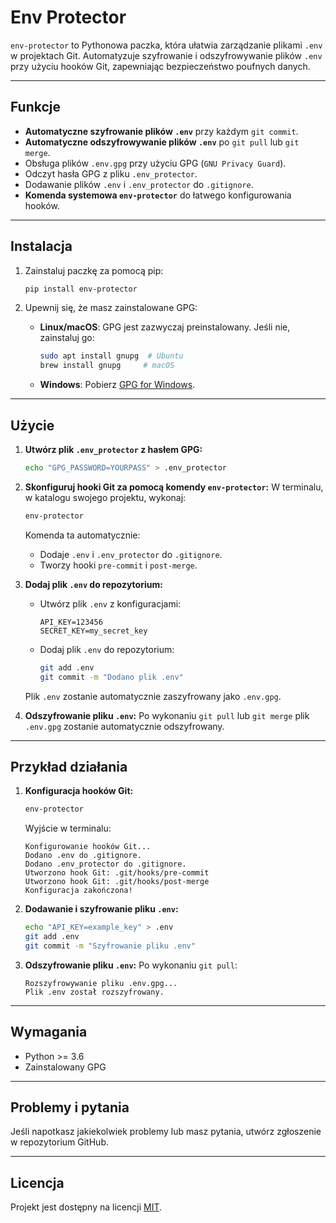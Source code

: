 # Env Protector

`env-protector` to Pythonowa paczka, która ułatwia zarządzanie plikami `.env` w projektach Git. Automatyzuje szyfrowanie i odszyfrowywanie plików `.env` przy użyciu hooków Git, zapewniając bezpieczeństwo poufnych danych.

---

## Funkcje

- **Automatyczne szyfrowanie plików `.env`** przy każdym `git commit`.
- **Automatyczne odszyfrowywanie plików `.env`** po `git pull` lub `git merge`.
- Obsługa plików `.env.gpg` przy użyciu GPG (`GNU Privacy Guard`).
- Odczyt hasła GPG z pliku `.env_protector`.
- Dodawanie plików `.env` i `.env_protector` do `.gitignore`.
- **Komenda systemowa `env-protector`** do łatwego konfigurowania hooków.

---

## Instalacja

1. Zainstaluj paczkę za pomocą pip:
   ```bash
   pip install env-protector
   ```

2. Upewnij się, że masz zainstalowane GPG:
   - **Linux/macOS**: GPG jest zazwyczaj preinstalowany. Jeśli nie, zainstaluj go:
     ```bash
     sudo apt install gnupg  # Ubuntu
     brew install gnupg     # macOS
     ```
   - **Windows**: Pobierz [GPG for Windows](https://gnupg.org/download/).

---

## Użycie

1. **Utwórz plik `.env_protector` z hasłem GPG:**
   ```bash
   echo "GPG_PASSWORD=YOURPASS" > .env_protector
   ```

2. **Skonfiguruj hooki Git za pomocą komendy `env-protector`:**
   W terminalu, w katalogu swojego projektu, wykonaj:
   ```bash
   env-protector
   ```

   Komenda ta automatycznie:
   - Dodaje `.env` i `.env_protector` do `.gitignore`.
   - Tworzy hooki `pre-commit` i `post-merge`.

3. **Dodaj plik `.env` do repozytorium:**
   - Utwórz plik `.env` z konfiguracjami:
     ```text
     API_KEY=123456
     SECRET_KEY=my_secret_key
     ```
   - Dodaj plik `.env` do repozytorium:
     ```bash
     git add .env
     git commit -m "Dodano plik .env"
     ```

   Plik `.env` zostanie automatycznie zaszyfrowany jako `.env.gpg`.

4. **Odszyfrowanie pliku `.env`:**
   Po wykonaniu `git pull` lub `git merge` plik `.env.gpg` zostanie automatycznie odszyfrowany.

---

## Przykład działania

1. **Konfiguracja hooków Git:**
   ```bash
   env-protector
   ```

   Wyjście w terminalu:
   ```text
   Konfigurowanie hooków Git...
   Dodano .env do .gitignore.
   Dodano .env_protector do .gitignore.
   Utworzono hook Git: .git/hooks/pre-commit
   Utworzono hook Git: .git/hooks/post-merge
   Konfiguracja zakończona!
   ```

2. **Dodawanie i szyfrowanie pliku `.env`:**
   ```bash
   echo "API_KEY=example_key" > .env
   git add .env
   git commit -m "Szyfrowanie pliku .env"
   ```

3. **Odszyfrowanie pliku `.env`:**
   Po wykonaniu `git pull`:
   ```text
   Rozszyfrowywanie pliku .env.gpg...
   Plik .env został rozszyfrowany.
   ```

---

## Wymagania

- Python >= 3.6
- Zainstalowany GPG

---

## Problemy i pytania

Jeśli napotkasz jakiekolwiek problemy lub masz pytania, utwórz zgłoszenie w repozytorium GitHub.

---

## Licencja

Projekt jest dostępny na licencji [MIT](LICENSE).
